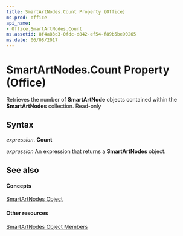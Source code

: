 ```yaml
---
title: SmartArtNodes.Count Property (Office)
ms.prod: office
api_name:
- Office.SmartArtNodes.Count
ms.assetid: 8f4a83d3-0fdc-d842-ef54-f89b5be90265
ms.date: 06/08/2017
---
```



# SmartArtNodes.Count Property (Office)

Retrieves the number of **SmartArtNode** objects contained within the **SmartArtNodes** collection. Read-only


## Syntax

 _expression_. **Count**

 _expression_ An expression that returns a **SmartArtNodes** object.


## See also


#### Concepts


[SmartArtNodes Object](smartartnodes-object-office.md)
#### Other resources


[SmartArtNodes Object Members](smartartnodes-members-office.md)

